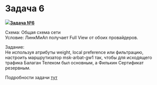# Задача 6

[![](http://img-fotki.yandex.ru/get/6622/83739833.1f/0_9e219_a466f149_S.jpg)**Задача №6**](https://linkmeup.ru/blog/60.html)  
  
Схема: Общая схема сети  
Условие: ЛинкМиАп получает Full View от обоих провайдеров.  
  
Задание:  
Не используя атрибуты weight, local preference или фильтрацию, настроить маршрутизатор msk-arbat-gw1 так, чтобы для исходящего трафика Балаган Телеком был основным, а Филькин Сертификат резервным.  
  
Подробности задачи [тут](https://linkmeup.ru/blog/60.html)  